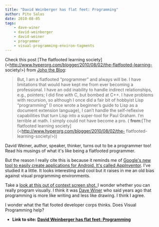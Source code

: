 ```yaml
---
title: "David Weinberger has flat feet: Programming"
author: Pito Salas
date: 2010-08-05
tags:
    - dave-winer
    - david-weinberger
    - david-weiner
    - programmer
    - visual-programming-environ-tagments
---
```




Check this post [The flatfooted learning
society](<http://www.hyperorg.com/blogger/2010/08/02/the-flatfooted-learning-
society/>) from [Joho the Blog](<http://www.hyperorg.com/blogger/feed/>):

> But, I am a flatfooted “programmer” and always will be. I have limitations
> that would have kept me from ever becoming a professional. I have an odd
> inability to handle indirect relationships, e.g., pointers; I did fine with
> C, but bombed at C++. I have problems with recursion, so although I once did
> a fair bit of hobbyist Lisp “programming” (I once wrote a beginner’s guide
> to Lisp as a document extension language), I can’t handle the self-reflexive
> capabilities that turn Lisp into a super-tool for Paul Graham. I’m terrible
> at math. I simply could not have become a pro. ( **from:**[The flatfooted
> learning society](<http://www.hyperorg.com/blogger/2010/08/02/the-
> flatfooted-learning-society/>))

David Weiner, author, speaker, thinker, turns out to be a programmer too! Read
his musings of what it's like being a flatfooted programmer.

But the reason I really cite this is because it reminds me of [Google's new
tool to easily create applications for Android. It's called
AppInventor](<http://appinventor.googlelabs.com/about/>). I've studied it a
little. It looks interesting and cool but it raises in me an old bias against
visual programming environments.

Take a [look at this out of context screen shot.
](<http://appinventor.googlelabs.com/learn/tutorials/molemash/MoleMashAssets/MoveMole.png>)I
wonder whether you can really program visually. I think it was [Dave
Winer](<http://www.scripting.com/>) who said years ago that programming is
more like writing and less like drawing. I think I agree.

I wonder what the flat footed developer corps thinks. Does Visual Programming
help?


* **Link to site:** **[David Weinberger has flat feet: Programming](None)**
